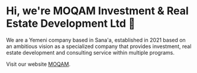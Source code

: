 # Hi, we're MOQAM Investment & Real Estate Development Ltd 👋

We are a Yemeni company based in Sana'a, 
established in 2021 based on an ambitious vision as a specialized company that provides investment, real estate development and consulting service within multiple programs.

Visit our website  [MOQAM](https://moqam-ye.com/).

<!---
MOQAM-YE/MOQAM-YE is a ✨ special ✨ repository because its `README.md` (this file) appears on your GitHub profile.
You can click the Preview link to take a look at your changes.
--->
